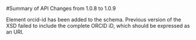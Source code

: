 #Summary of API Changes from 1.0.8 to 1.0.9

Element orcid-id has been added to the schema. Previous version of the XSD failed to 
include the complete ORCID iD, which should be expressed as an URI.
